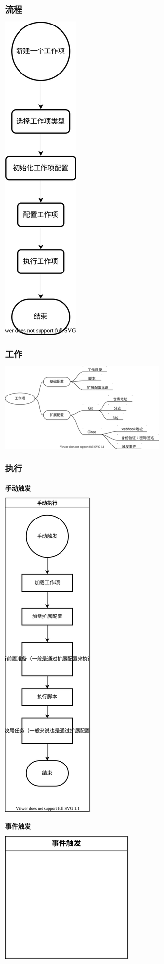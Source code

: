 # 流程

![process](../resources/process.svg)

# 工作

![work](../resources/work.svg)

# 执行

## 手动触发

![manul execute](../resources/execute-manul.svg)

## 事件触发

![event execute](../resources/execute-auto.svg)